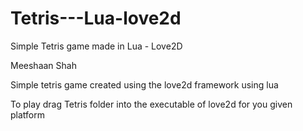 # Tetris---Lua-love2d
Simple Tetris game made in Lua - Love2D

Meeshaan Shah

Simple tetris game created using the love2d framework using lua

To play drag Tetris folder into the executable of love2d for you given platform
